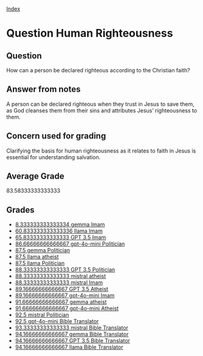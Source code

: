 
[Index](../../index.md)
# Question Human Righteousness
## Question
How can a person be declared righteous according to the Christian faith?

## Answer from notes
A person can be declared righteous when they trust in Jesus to save them, as God cleanses them from their sins and attributes Jesus’ righteousness to them.

## Concern used for grading
Clarifying the basis for human righteousness as it relates to faith in Jesus is essential for understanding salvation.

## Average Grade
83.58333333333333

## Grades
 * [8.333333333333334 gemma Imam](../answers/gemma_Imam/Human_Righteousness.md)
 * [60.833333333333336 llama Imam](../answers/llama_Imam/Human_Righteousness.md)
 * [65.83333333333333 GPT 3.5 Imam](../answers/GPT_3.5_Imam/Human_Righteousness.md)
 * [86.66666666666667 gpt-4o-mini Politician](../answers/gpt-4o-mini_Politician/Human_Righteousness.md)
 * [87.5 gemma Politician](../answers/gemma_Politician/Human_Righteousness.md)
 * [87.5 llama atheist](../answers/llama_atheist/Human_Righteousness.md)
 * [87.5 llama Politician](../answers/llama_Politician/Human_Righteousness.md)
 * [88.33333333333333 GPT 3.5 Politician](../answers/GPT_3.5_Politician/Human_Righteousness.md)
 * [88.33333333333333 mistral atheist](../answers/mistral_atheist/Human_Righteousness.md)
 * [88.33333333333333 mistral Imam](../answers/mistral_Imam/Human_Righteousness.md)
 * [89.16666666666667 GPT 3.5 Atheist](../answers/GPT_3.5_Atheist/Human_Righteousness.md)
 * [89.16666666666667 gpt-4o-mini Imam](../answers/gpt-4o-mini_Imam/Human_Righteousness.md)
 * [91.66666666666667 gemma atheist](../answers/gemma_atheist/Human_Righteousness.md)
 * [91.66666666666667 gpt-4o-mini Atheist](../answers/gpt-4o-mini_Atheist/Human_Righteousness.md)
 * [92.5 mistral Politician](../answers/mistral_Politician/Human_Righteousness.md)
 * [92.5 gpt-4o-mini Bible Translator](../answers/gpt-4o-mini_Bible_Translator/Human_Righteousness.md)
 * [93.33333333333333 mistral Bible Translator](../answers/mistral_Bible_Translator/Human_Righteousness.md)
 * [94.16666666666667 gemma Bible Translator](../answers/gemma_Bible_Translator/Human_Righteousness.md)
 * [94.16666666666667 GPT 3.5 Bible Translator](../answers/GPT_3.5_Bible_Translator/Human_Righteousness.md)
 * [94.16666666666667 llama Bible Translator](../answers/llama_Bible_Translator/Human_Righteousness.md)

